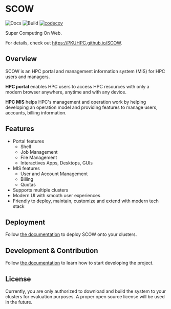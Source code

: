 # SCOW

![Docs](https://github.com/PKUHPC/SCOW/actions/workflows/docs.yaml/badge.svg)
![Build](https://github.com/PKUHPC/SCOW/actions/workflows/test-build-publish.yaml/badge.svg)
[![codecov](https://codecov.io/gh/PKUHPC/SCOW/branch/master/graph/badge.svg?token=S9JCB2DXML)](https://codecov.io/gh/PKUHPC/SCOW)

Super Computing On Web.

For details, check out https://PKUHPC.github.io/SCOW.

## Overview

SCOW is an HPC portal and management information system (MIS) for HPC users and managers. 

**HPC portal** enables HPC users to access HPC resources with only a modern browser anywhere, anytime and with any device.

**HPC MIS** helps HPC's management and operation work by helping developing an operation model and providing features to manage users, accounts, billing information.

## Features

- Portal features
    - Shell
    - Job Management
    - File Management
    - Interactives Apps, Desktops, GUIs
- MIS features
    - User and Account Management
    - Billing
    - Quotas
- Supports multiple clusters
- Modern UI with smooth user experiences
- Friendly to deploy, maintain, customize and extend with modern tech stack

## Deployment

Follow [the documentation](https://pkuhpc.github.io/SCOW/docs/common/deployment/overview) to deploy SCOW onto your clusters.

## Development & Contribution

Follow [the documentation](https://pkuhpc.github.io/SCOW/docs/common/dev) to learn how to start developing the project.

## License

Currently, you are only authorized to download and build the system to your clusters for evaluation purposes. A proper open source license will be used in the future. 

